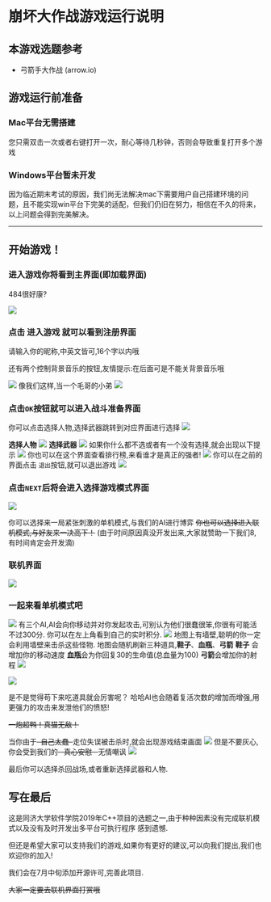 # 崩坏大作战游戏运行说明

## 本游戏选题参考

- 弓箭手大作战 (arrow.io)

## 游戏运行前准备

### Mac平台无需搭建

您只需双击一次或者右键打开一次，耐心等待几秒钟，否则会导致重复打开多个游戏

### Windows平台暂未开发

因为临近期末考试的原因，我们尚无法解决mac下需要用户自己搭建环境的问题，且不能实现win平台下完美的适配，但我们仍旧在努力，相信在不久的将来，以上问题会得到完美解决。

------

## 开始游戏！

### 进入游戏你将看到主界面(即加载界面) 

484很好康?

![](https://github.com/yc111348/-/tree/master/helloworld/pic/1.png) 



### 点击 **进入游戏** 就可以看到注册界面

请输入你的昵称,中英文皆可,16个字以内哦

还有两个控制背景音乐的按钮,友情提示:在后面可是不能关背景音乐哦

![](https://github.com/yc111348/-/tree/master/helloworld/pic/2.png) 
像我们这样,当一个毛哥的小弟
![](https://github.com/yc111348/-/tree/master/helloworld/pic/3.png) 

### 点击`OK`按钮就可以进入战斗准备界面

你可以点击选择人物,选择武器跳转到对应界面进行选择
![](https://github.com/yc111348/-/tree/master/helloworld/pic/4.png)

**选择人物**
![](https://github.com/yc111348/-/tree/master/helloworld/pic/6.png)
**选择武器**
![](https://github.com/yc111348/-/tree/master/helloworld/pic/5.png) 
如果你什么都不选或者有一个没有选择,就会出现以下提示
![](https://github.com/yc111348/-/tree/master/helloworld/pic/7.png) 
你也可以在这个界面查看排行榜,来看谁才是真正的强者!
![](https://github.com/yc111348/-/tree/master/helloworld/pic/17.png) 
你可以在之前的界面点击 `退出`按钮,就可以退出游戏
![](https://github.com/yc111348/-/tree/master/helloworld/pic/8.png) 



### 点击`NEXT`后将会进入选择游戏模式界面

![](https://github.com/yc111348/-/tree/master/helloworld/pic/9.png) 

你可以选择来一局紧张刺激的单机模式,与我们的AI进行博弈
 <s>你也可以选择进入联机模式,与好友来一决高下！</s>
 (由于时间原因真没开发出来,大家就赞助一下我们8,有时间肯定会开发滴)

### 联机界面

 ![](https://github.com/yc111348/-/tree/master/helloworld/pic/10.png) 

### 一起来看单机模式吧

 ![](https://github.com/yc111348/-/tree/master/helloworld/pic/11.png) 
 有三个AI,AI会向你移动并对你发起攻击,可别认为他们很蠢很笨,你很有可能活不过300分.
 你可以在左上角看到自己的实时积分.
 ![](https://github.com/yc111348/-/tree/master/helloworld/pic/12.png) 
 地图上有墙壁,聪明的你一定会利用墙壁来击杀这些怪物.
 地图会随机刷新三种道具,**鞋子**、**血瓶**、**弓箭**
 **鞋子** 会增加你的移动速度
 **血瓶**会为你回复30的生命值(总血量为100)
 **弓箭**会增加你的射程
 ![](https://github.com/yc111348/-/tree/master/helloworld/pic/13.png) 

![](https://github.com/yc111348/-/tree/master/helloworld/pic/14.png) 

 是不是觉得苟下来吃道具就会厉害呢？
 哈哈AI也会随着复活次数的增加而增强,用更强力的攻击来发泄他们的愤怒!

 <s>一炮超鸭！真猫无敌！</s>

当你由于<s>  自己太蠢  </s>走位失误被击杀时,就会出现游戏结束画面
![](https://github.com/yc111348/-/tree/master/helloworld/pic/15.png) 
但是不要灰心,你会受到我们的<s>   真心安慰   </s>无情嘲讽
![](https://github.com/yc111348/-/tree/master/helloworld/pic/16.png) 

最后你可以选择杀回战场,或者重新选择武器和人物.

## 写在最后

这是同济大学软件学院2019年C++项目的选题之一,由于种种因素没有完成联机模式以及没有及时开发出多平台可执行程序 感到遗憾.

但还是希望大家可以支持我们的游戏,如果你有更好的建议,可以向我们提出,我们也欢迎你的加入!

我们会在7月中旬添加开源许可,完善此项目.

<s>大家一定要去联机界面打赏哦</s>











